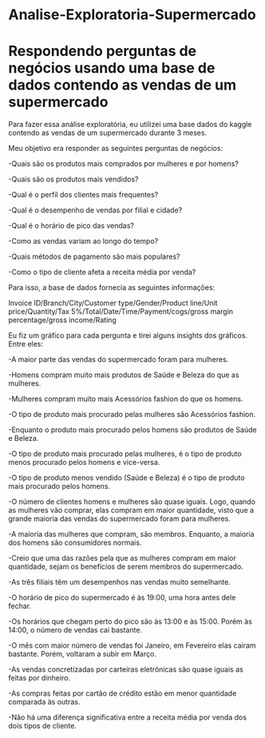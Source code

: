 # Analise-Exploratoria-Supermercado
# Respondendo perguntas de negócios usando uma base de dados contendo as vendas de um supermercado

Para fazer essa análise exploratória, eu utilizei uma base dados do kaggle contendo as vendas de um supermercado durante 3 meses.

Meu objetivo era responder as seguintes perguntas de negócios:
  
  -Quais são os produtos mais comprados por mulheres e por homens?

  -Quais são os produtos mais vendidos?

  -Qual é o perfil dos clientes mais frequentes?

  -Qual é o desempenho de vendas por filial e cidade?

  -Qual é o horário de pico das vendas?

  -Como as vendas variam ao longo do tempo?

  -Quais métodos de pagamento são mais populares?

  -Como o tipo de cliente afeta a receita média por venda?

Para isso, a base de dados fornecia as seguintes informações:

Invoice ID/Branch/City/Customer type/Gender/Product line/Unit price/Quantity/Tax 5%/Total/Date/Time/Payment/cogs/gross margin percentage/gross income/Rating

Eu fiz um gráfico para cada pergunta e tirei alguns insights dos gráficos. Entre eles:

  -A maior parte das vendas do supermercado foram para mulheres.

  -Homens compram muito mais produtos de Saúde e Beleza do que as mulheres.

  -Mulheres compram muito mais Acessórios fashion do que os homens.

  -O tipo de produto mais procurado pelas mulheres são Acessórios fashion.

  -Enquanto o produto mais procurado pelos homens são produtos de Saúde e Beleza.

  -O tipo de produto mais procurado pelas mulheres, é o tipo de produto menos procurado pelos homens e vice-versa.

  -O tipo de produto menos vendido (Saúde e Beleza) é o tipo de produto mais procurado pelos homens.

  -O número de clientes homens e mulheres são quase iguais. Logo, quando as mulheres vão comprar, elas compram em maior quantidade, visto que a grande maioria das vendas do supermercado foram para mulheres.

  -A maioria das mulheres que compram, são membros. Enquanto, a maioria dos homens são consumidores normais.

  -Creio que uma das razões pela que as mulheres compram em maior quantidade, sejam os benefícios de serem membros do supermercado.

  -As três filiais têm um desempenhos nas vendas muito semelhante.

  -O horário de pico do supermercado é às 19:00, uma hora antes dele fechar.

  -Os horários que chegam perto do pico são às 13:00 e às 15:00. Porém às 14:00, o número de vendas cai bastante.

  -O mês com maior número de vendas foi Janeiro, em Fevereiro elas caíram bastante. Porém, voltaram a subir em Março.

  -As vendas concretizadas por carteiras eletrônicas são quase iguais as feitas por dinheiro. 
 
  -As compras feitas por cartão de crédito estão em menor quantidade comparada às outras.

  -Não há uma diferença significativa entre a receita média por venda dos dois tipos de cliente.
